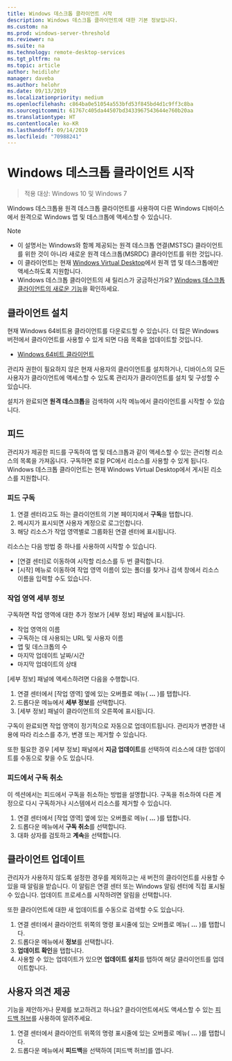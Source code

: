 ```yaml
---
title: Windows 데스크톱 클라이언트 시작
description: Windows 데스크톱 클라이언트에 대한 기본 정보입니다.
ms.custom: na
ms.prod: windows-server-threshold
ms.reviewer: na
ms.suite: na
ms.technology: remote-desktop-services
ms.tgt_pltfrm: na
ms.topic: article
author: heidilohr
manager: daveba
ms.author: helohr
ms.date: 09/13/2019
ms.localizationpriority: medium
ms.openlocfilehash: c864ba0e51054a553bfd53f845bd4d1c9ff3c8ba
ms.sourcegitcommit: 61767c405da44507bd3433967543644e760b20aa
ms.translationtype: HT
ms.contentlocale: ko-KR
ms.lasthandoff: 09/14/2019
ms.locfileid: "70988241"
---
```

# <a name="get-started-with-the-windows-desktop-client"></a>Windows 데스크톱 클라이언트 시작

>적용 대상: Windows 10 및 Windows 7

Windows 데스크톱용 원격 데스크톱 클라이언트를 사용하여 다른 Windows 디바이스에서 원격으로 Windows 앱 및 데스크톱에 액세스할 수 있습니다.

> [!NOTE]
> - 이 설명서는 Windows와 함께 제공되는 원격 데스크톱 연결(MSTSC) 클라이언트를 위한 것이 아니라 새로운 원격 데스크톱(MSRDC) 클라이언트를 위한 것입니다.
> - 이 클라이언트는 현재 [Windows Virtual Desktop](https://aka.ms/wvd)에서 원격 앱 및 데스크톱에만 액세스하도록 지원합니다.
> - Windows 데스크톱 클라이언트의 새 릴리스가 궁금하신가요? [Windows 데스크톱 클라이언트의 새로운 기능](windowsdesktop-whatsnew.md)을 확인하세요.

## <a name="install-the-client"></a>클라이언트 설치

현재 Windows 64비트용 클라이언트를 다운로드할 수 있습니다. 더 많은 Windows 버전에서 클라이언트를 사용할 수 있게 되면 다음 목록을 업데이트할 것입니다.

- [Windows 64비트 클라이언트](https://go.microsoft.com/fwlink/?linkid=2068602)

관리자 권한이 필요하지 않은 현재 사용자의 클라이언트를 설치하거나, 디바이스의 모든 사용자가 클라이언트에 액세스할 수 있도록 관리자가 클라이언트를 설치 및 구성할 수 있습니다.

설치가 완료되면 **원격 데스크톱**을 검색하여 시작 메뉴에서 클라이언트를 시작할 수 있습니다.

## <a name="feeds"></a>피드

관리자가 제공한 피드를 구독하여 앱 및 데스크톱과 같이 액세스할 수 있는 관리형 리소스의 목록을 가져옵니다. 구독하면 로컬 PC에서 리소스를 사용할 수 있게 됩니다. Windows 데스크톱 클라이언트는 현재 Windows Virtual Desktop에서 게시된 리소스를 지원합니다.

### <a name="subscribe-to-a-feed"></a>피드 구독

1. 연결 센터라고도 하는 클라이언트의 기본 페이지에서 **구독**을 탭합니다.
2. 메시지가 표시되면 사용자 계정으로 로그인합니다.
3. 해당 리소스가 작업 영역별로 그룹화된 연결 센터에 표시됩니다.

리소스는 다음 방법 중 하나를 사용하여 시작할 수 있습니다.

- [연결 센터]로 이동하여 시작할 리소스를 두 번 클릭합니다.
- [시작] 메뉴로 이동하여 작업 영역 이름이 있는 폴더를 찾거나 검색 창에서 리소스 이름을 입력할 수도 있습니다.

### <a name="workspace-details"></a>작업 영역 세부 정보

구독하면 작업 영역에 대한 추가 정보가 [세부 정보] 패널에 표시됩니다.

- 작업 영역의 이름
- 구독하는 데 사용되는 URL 및 사용자 이름
- 앱 및 데스크톱의 수
- 마지막 업데이트 날짜/시간
- 마지막 업데이트의 상태

[세부 정보] 패널에 액세스하려면 다음을 수행합니다.

1. 연결 센터에서 [작업 영역] 옆에 있는 오버플로 메뉴( **...** )를 탭합니다.
2. 드롭다운 메뉴에서 **세부 정보**를 선택합니다.
3. [세부 정보] 패널이 클라이언트의 오른쪽에 표시됩니다.

구독이 완료되면 작업 영역이 정기적으로 자동으로 업데이트됩니다. 관리자가 변경한 내용에 따라 리소스를 추가, 변경 또는 제거할 수 있습니다.

또한 필요한 경우 [세부 정보] 패널에서 **지금 업데이트**를 선택하여 리소스에 대한 업데이트를 수동으로 찾을 수도 있습니다.

### <a name="unsubscribe-from-a-feed"></a>피드에서 구독 취소

이 섹션에서는 피드에서 구독을 취소하는 방법을 설명합니다. 구독을 취소하여 다른 계정으로 다시 구독하거나 시스템에서 리소스를 제거할 수 있습니다.

1. 연결 센터에서 [작업 영역] 옆에 있는 오버플로 메뉴( **...** )를 탭합니다.
2. 드롭다운 메뉴에서 **구독 취소**를 선택합니다.
3. 대화 상자를 검토하고 **계속**을 선택합니다.

## <a name="update-the-client"></a>클라이언트 업데이트

관리자가 사용하지 않도록 설정한 경우를 제외하고는 새 버전의 클라이언트를 사용할 수 있을 때 알림을 받습니다. 이 알림은 연결 센터 또는 Windows 알림 센터에 직접 표시될 수 있습니다. 업데이트 프로세스를 시작하려면 알림을 선택합니다.

또한 클라이언트에 대한 새 업데이트를 수동으로 검색할 수도 있습니다.

1. 연결 센터에서 클라이언트 위쪽의 명령 표시줄에 있는 오버플로 메뉴( **...** )를 탭합니다.
2. 드롭다운 메뉴에서 **정보**를 선택합니다.
3. **업데이트 확인**을 탭합니다.
4. 사용할 수 있는 업데이트가 있으면 **업데이트 설치**를 탭하여 해당 클라이언트를 업데이트합니다.

## <a name="providing-feedback"></a>사용자 의견 제공

기능을 제안하거나 문제를 보고하려고 하나요? 클라이언트에서도 액세스할 수 있는 [피드백 허브](feedback-hub://?tabid=2&contextid=883)를 사용하여 알려주세요.

1. 연결 센터에서 클라이언트 위쪽의 명령 표시줄에 있는 오버플로 메뉴( **...** )를 탭합니다.
2. 드롭다운 메뉴에서 **피드백**을 선택하여 [피드백 허브]를 엽니다.
